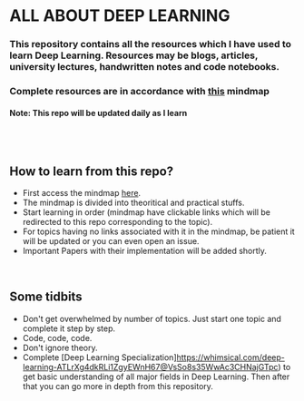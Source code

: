 # ALL ABOUT DEEP LEARNING

### This repository contains all the resources which I have used to learn Deep Learning. Resources may be blogs, articles, university lectures, handwritten notes and code notebooks.

### Complete resources are in accordance with [this](https://whimsical.com/deep-learning-ATLrXg4dkRLi1ZgyEWnH67) mindmap

#### Note: This repo will be updated daily as I learn

<br><br>

## How to learn from this repo?
- First access the mindmap [here](https://whimsical.com/deep-learning-ATLrXg4dkRLi1ZgyEWnH67@VsSo8s35WwAc3CHNajGTpc).
- The mindmap is divided into theoritical and practical stuffs.
- Start learning in order (mindmap have clickable links which will be redirected to this repo corresponding to the topic).
- For topics having no links associated with it in the mindmap, be patient it will be updated or you can even open an issue.
- Important Papers with their implementation will be added shortly.

<br>

## Some tidbits
- Don't get overwhelmed by number of topics. Just start one topic and complete it step by step.
- Code, code, code.
- Don't ignore theory.
- Complete [Deep Learning Specialization]https://whimsical.com/deep-learning-ATLrXg4dkRLi1ZgyEWnH67@VsSo8s35WwAc3CHNajGTpc) to get basic understanding of all major fields in Deep Learning. Then after that you can go more in depth from this repository.